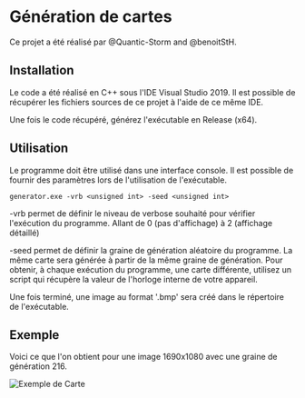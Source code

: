 # Génération de cartes

Ce projet a été réalisé par @Quantic-Storm and @benoitStH.

## Installation

Le code a été réalisé en C++ sous l'IDE Visual Studio 2019.
Il est possible de récupérer les fichiers sources de ce projet à l'aide de ce même IDE.

Une fois le code récupéré, générez l'exécutable en Release (x64).

## Utilisation

Le programme doit être utilisé dans une interface console.
Il est possible de fournir des paramètres lors de l'utilisation de l'exécutable.

```
generator.exe -vrb <unsigned int> -seed <unsigned int>
```

-vrb permet de définir le niveau de verbose souhaité pour vérifier l'exécution du programme. Allant de 0 (pas d'affichage) à 2 (affichage détaillé)

-seed permet de définir la graine de génération aléatoire du programme. La même carte sera générée à partir de la même graine de génération.
Pour obtenir, à chaque exécution du programme, une carte différente, utilisez un script qui récupère la valeur de l'horloge interne de votre appareil.

Une fois terminé, une image au format '.bmp' sera créé dans le répertoire de l'exécutable. 

## Exemple

Voici ce que l'on obtient pour une image 1690x1080 avec une graine de génération 216.

![Exemple de Carte](ExempleCarte.bmp)